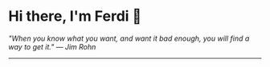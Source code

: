 <h1>Hi there, I'm Ferdi 👋</h1>

<p><em>
  "When you know what you want, and want it bad enough, you will find a way to get it." — Jim Rohn
</em></p>

---
